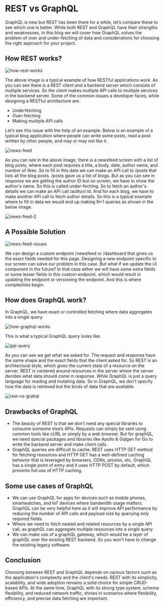 # REST vs GraphQL

GraphQL is new but REST has been there for a while, let’s compare these to see which one is better. While both REST and GraphQL have their strengths and weaknesses, in this blog we will cover how GraphQL solves the problem of over and under-fetching of data and considerations for choosing the right approach for your project.

## How REST works?

![how-rest-works](https://github.com/goschool-dev/blog/blob/master/graphql/rest-vs-grapqhl/assets/how-rest-works.png)

The above image is a typical example of how RESTful applications work. As you can see there is a REST client and a backend server which consists of multiple services. So the client makes multiple API calls to multiple services in the backend server.
Some of the common issues a developer faces, while designing a RESTful architecture are:
* Underfetching
* Over-fetching
* Making multiple API calls
  
Let’s see this issue with the help of an example.
Below is an example of a typical blog application where people can write some posts, read a post written by other people, and may or may not like it. 

![news-feed](https://github.com/goschool-dev/blog/blob/master/graphql/rest-vs-grapqhl/assets/news-feed.png)

As you can see in the above image, there is a newsfeed screen with a list of blog posts, where each post requires a title, a body, date, author name, and number of likes. So to fill in this data we can make an API call to /posts that lists all the blog posts.
/posts gave us a list of blogs. But as you can see in response we are getting the author ID but on screen, we have to show the author's name. So this is called under-feching. So to fetch an author's details we can make an API call /author/:id. And for each blog, we have to make another API call to fetch author details. So this is a typical example where to fill in data we would end up making N+1 queries as shown in the below image.

![news-feed-2](https://github.com/goschool-dev/blog/blob/master/graphql/rest-vs-grapqhl/assets/news-feed2.png)

## A Possible Solution

![news-feed-issues](https://github.com/goschool-dev/blog/blob/master/graphql/rest-vs-grapqhl/assets/news-feed-issues.png)

We can design a custom endpoint /newsfeed or /dashboard that gives us the exact fields needed for this page. Designing a new endpoint specific to our screen can solve our problem in this case. But what if we update the UI component in the future? In that case either we will have some extra fields or some lesser fields in this custom endpoint, which would result in updating the endpoint or versioning the endpoint. And this is where complexities begin.

## How does GraphQL work?
In GraphQL, we have exact or controlled fetching where data aggregates into a single query.

![how-graphql-works](https://github.com/goschool-dev/blog/blob/master/graphql/rest-vs-grapqhl/assets/how-graphql-works.png)

This is what a typical GraphQL query looks like.

![gql-query](https://github.com/goschool-dev/blog/blob/master/graphql/rest-vs-grapqhl/assets/gql-query.png)

As you can see we get what we asked for. The request and response have the same shape and the exact fields that the client asked for.
So REST is an architectural style, which gives the current state of a resource on the server. REST is centered around resources in the server where the server decides what data should come in response. While GraphQL is just a query language for reading and mutating data. So in GraphQL, we don’t specify how the data is retrieved but the kinds of data that are available.

![rest-vs-grahql](https://github.com/goschool-dev/blog/blob/master/graphql/rest-vs-grapqhl/assets/rest-vs-graphql.png)

## Drawbacks of GraphQL
* The beauty of REST is that we don’t need any special libraries to consume someone else’s APIs. Requests can simply be sent using common tools like cURL or simply by a web browser. But for graphQL, we need special packages and libraries like Apollo & Gqlgen for Go to write the backend server and make client calls. 
* GraphQL queries are difficult to cache. REST uses HTTP GET method for fetching resources and HTTP GET has a well-defined caching behavior that is leveraged by browsers, CDNs, proxies, etc. GraphQL has a single point of entry and it uses HTTP POST by default, which prevents full use of HTTP caching.
  
## Some use cases of GraphQL
* We can use GraphQL for apps for devices such as mobile phones, smartwatches, and IoT devices where bandwidth usage matters. GraphQL can be very helpful here as it will improve API performance by reducing the number of API calls and payload size by querying only required fields.
* Where we need to fetch nested and related resources by a single API call, as graphQL can aggregate multiple resources into a single query.
* We can make use of a graphQL gateway, which would be a layer of graphQL over the existing REST backend. So you won’t have to change the existing legacy software.

## Conclusion
Choosing between REST and GraphQL depends on various factors such as the application's complexity and the client's needs. REST with its simplicity, scalability, and wide adoption remains a solid choice for simple CRUD-based APIs. At the same time, GraphQL with its strong type system, schema flexibility, and reduced network traffic,  shines in scenarios where flexibility, efficiency, and precise data fetching are important.
